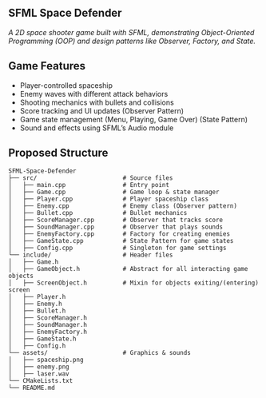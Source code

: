 ## SFML Space Defender
<em>
A 2D space shooter game built with SFML, demonstrating Object-Oriented Programming (OOP) and design patterns like Observer, Factory, and State.
</em>

<br>

## Game Features
<ul>
  <li>Player-controlled spaceship</li>
  <li>Enemy waves with different attack behaviors</li>
  <li>Shooting mechanics with bullets and collisions</li>
  <li>Score tracking and UI updates (Observer Pattern)</li>
  <li>Game state management (Menu, Playing, Game Over) (State Pattern)</li>
  <li>Sound and effects using SFML’s Audio module</li>
</ul>


## Proposed Structure
```
SFML-Space-Defender
├── src/                        # Source files
│   ├── main.cpp                # Entry point
│   ├── Game.cpp                # Game loop & state manager
│   ├── Player.cpp              # Player spaceship class
│   ├── Enemy.cpp               # Enemy class (Observer pattern)
│   ├── Bullet.cpp              # Bullet mechanics
│   ├── ScoreManager.cpp        # Observer that tracks score
│   ├── SoundManager.cpp        # Observer that plays sounds
│   ├── EnemyFactory.cpp        # Factory for creating enemies
│   ├── GameState.cpp           # State Pattern for game states
│   ├── Config.cpp              # Singleton for game settings
└── include/                    # Header files
│   ├── Game.h
│   ├── GameObject.h            # Abstract for all interacting game objects
│   ├── ScreenObject.h          # Mixin for objects exiting/(entering) screen
│   ├── Player.h
│   ├── Enemy.h
│   ├── Bullet.h
│   ├── ScoreManager.h
│   ├── SoundManager.h
│   ├── EnemyFactory.h
│   ├── GameState.h
│   ├── Config.h
└── assets/                     # Graphics & sounds
│   ├── spaceship.png
│   ├── enemy.png
│   ├── laser.wav
└── CMakeLists.txt             
└── README.md                   
